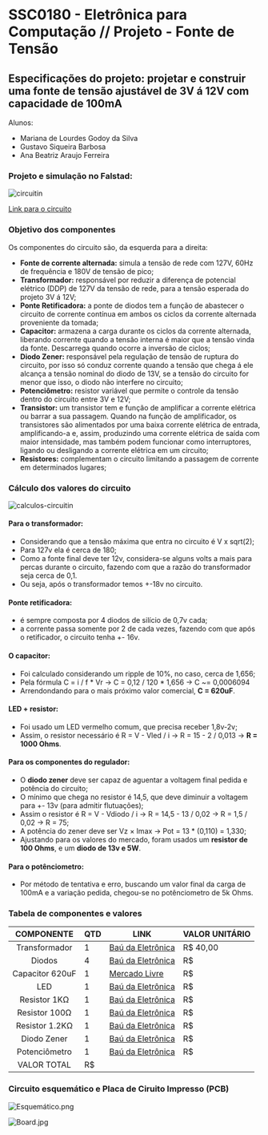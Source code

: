 # SSC0180 - Eletrônica para Computação // Projeto - Fonte de Tensão

## Especificações do projeto: projetar e construir uma fonte de tensão ajustável de 3V á 12V com capacidade de 100mA 

Alunos:
- Mariana de Lourdes Godoy da Silva
- Gustavo Siqueira Barbosa 
- Ana Beatriz Araujo Ferreira 

### Projeto e simulação no Falstad:
![circuitin](https://user-images.githubusercontent.com/32443360/127787265-8cc0c72c-aacd-4fcf-86e3-c3132ca2ad9d.png)


[Link para o circuito](https://tinyurl.com/ydrcjp7r)

### Objetivo dos componentes

Os componentes do circuito são, da esquerda para a direita:
- **Fonte de corrente alternada:** simula a tensão de rede com 127V, 60Hz de frequência e 180V de tensão de pico;
- **Transformador:** responsável por reduzir a diferença de potencial elétrico (DDP) de 127V da tensão de rede, para a tensão esperada do projeto 3V á 12V;
- **Ponte Retificadora:** a ponte de diodos tem a função de abastecer o circuito de corrente contínua em ambos os ciclos da corrente alternada proveniente da tomada; 
- **Capacitor:** armazena a carga durante os ciclos da corrente alternada, liberando corrente quando a tensão interna é maior que a tensão vinda da fonte. Descarrega quando ocorre a inversão de ciclos;
- **Diodo Zener:** responsável pela regulação de tensão de ruptura do circuito, por isso só conduz corrente quando a tensão que chega á ele alcança a tensão nominal do diodo de 13V, se a tensão do circuito for menor que isso, o diodo não interfere no circuito;
- **Potenciômetro:** resistor variável que permite o controle da tensão dentro do circuito entre 3V e 12V;
- **Transistor:** um transistor tem e função de amplificar a corrente elétrica ou barrar a sua passagem. Quando na função de amplificador, os transistores são alimentados por uma baixa corrente elétrica de entrada, amplificando-a e, assim, produzindo uma corrente elétrica de saída com maior intensidade, mas também podem funcionar como interruptores, ligando ou desligando a corrente elétrica em um circuito;
- **Resistores:** complementam o circuito limitando a passagem de corrente em determinados lugares;

### Cálculo dos valores do circuito

![calculos-circuitin](https://user-images.githubusercontent.com/32443360/127787260-d20f1b7e-32dd-4172-9614-e9b72070bf5a.png)


#### Para o transformador:
  -  Considerando que a tensão máxima que entra no circuito é V x sqrt(2);
  -  Para 127v ela é cerca de 180;
  -  Como a fonte final deve ter 12v, considera-se alguns volts a mais para percas durante o circuito, fazendo com que a razão do transformador seja cerca de 0,1.
  -  Ou seja, após o transformador temos +-18v no circuito.
#### Ponte retificadora:
  -  é sempre composta por 4 diodos de silício de 0,7v cada;
  -  a corrente passa somente por 2 de cada vezes, fazendo com que após o retificador, o circuito tenha +- 16v.
#### O capacitor:
  - Foi calculado considerando um ripple de 10%, no caso, cerca de 1,656;
  - Pela fórmula C = i / f * Vr -> C = 0,12 / 120 * 1,656 -> C ~= 0,0006094
  - Arrendondando para o mais próximo valor comercial, **C = 620uF**.
#### LED + resistor:
  - Foi usado um LED vermelho comum, que precisa receber 1,8v-2v;
  - Assim, o resistor necessário é R = V - Vled / i -> R = 15 - 2 / 0,013 -> **R = 1000 Ohms**.
 #### Para os componentes do regulador:
  - O **diodo zener** deve ser capaz de aguentar a voltagem final pedida e potência do circuito;
  - O mínimo que chega no resistor é 14,5, que deve diminuir a voltagem para +- 13v (para admitir flutuações);
  - Assim o resistor é R = V - Vdiodo / i -> R = 14,5 - 13 / 0,02 -> R = 1,5 / 0,02 -> R = 75;
  - A potência do zener deve ser Vz × Imax -> Pot = 13 * (0,110) = 1,330; 
  - Ajustando para os valores do mercado, foram usados um **resistor de 100 Ohms**, e um **diodo de 13v e 5W**.
#### Para o potênciometro:
  - Por método de tentativa e erro, buscando um valor final da carga de 100mA e a variação pedida, chegou-se no potênciometro de 5k Ohms.


### Tabela de componentes e valores
|        COMPONENTE        |QTD| LINK | VALOR UNITÁRIO |
|:------------------------:|---|------|----------------|
| Transformador            | 1 |[Baú da Eletrônica](https://eletronicagpl.com.br/produto/transformador-hayama-181-18v18v-1a-bivolt/)| R$ 40,00  |
| Diodos                   | 4 |[Baú da Eletrônica](https://www.baudaeletronica.com.br/diodo-1n4004.html) | R$    |
| Capacitor 620uF          | 1 |[Mercado Livre](https://produto.mercadolivre.com.br/MLB-1777842290-capacitor-eletrolitico-7x-680uf-x-25v-3x-470uf-x-25v-105-_JM#position=6&search_layout=grid&type=item&tracking_id=4ae0b597-7503-403c-a6e1-cb694ebc05a3) | R$    |
| LED                      | 1 |[Baú da Eletrônica](https://www.baudaeletronica.com.br/resistor-1k-5-1-4w.html)|R$    |
| Resistor 1KΩ             | 1 |[Baú da Eletrônica](https://www.baudaeletronica.com.br/resistor-1k-5-1-4w.html)     | R$    |
| Resistor 100Ω            | 1 |[Baú da Eletrônica](https://www.baudaeletronica.com.br/resistor-100r-5-1-4w.html)     | R$    |
| Resistor 1.2KΩ           | 1 |[Baú da Eletrônica](https://www.baudaeletronica.com.br/resistor-100r-5-1-4w.html)     | R$    |
| Diodo Zener              | 1 |[Baú da Eletrônica](https://www.baudaeletronica.com.br/diodo-zener-1n5350b-13v-5w.html)    | R$    |
| Potenciômetro            | 1 |[Baú da Eletrônica](https://www.baudaeletronica.com.br/potenciometro-linear-de-5k-5000.html)    | R$    |
|VALOR TOTAL               | R$ |

### Circuito esquemático e Placa de Ciruito Impresso (PCB)


![Esquemático.png](https://raw.githubusercontent.com/marianagsilva/Projeto-Fonte-Tensao/main/Esquem%C3%A1tico.png)

![Board.jpg](https://raw.githubusercontent.com/marianagsilva/Projeto-Fonte-Tensao/main/Board.jpg)





